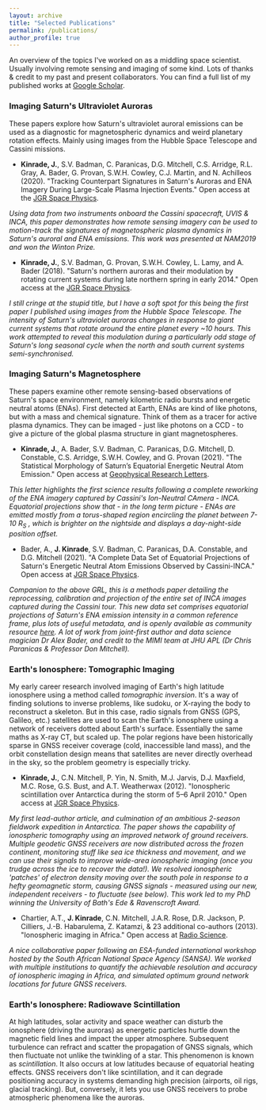 ```yaml
---
layout: archive
title: "Selected Publications"
permalink: /publications/
author_profile: true
---
```

An overview of the topics I've worked on as a middling space scientist. Usually involving remote sensing and imaging of some kind. Lots of thanks & credit to my past and present collaborators. You can find a full list of my published works at <a href="https://scholar.google.com/citations?user=UeDZe60AAAAJ&hl=en&oi=ao"> Google Scholar</a>.

### Imaging Saturn's Ultraviolet Auroras

These papers explore how Saturn's ultraviolet auroral emissions can be used as a diagnostic for magnetospheric dynamics and weird planetary rotation effects. Mainly using images from the Hubble Space Telescope and Cassini missions.

* **Kinrade, J.**, S.V. Badman, C. Paranicas, D.G. Mitchell, C.S. Arridge, R.L. Gray, A. Bader, G. Provan, S.W.H. Cowley, C.J. Martin, and N. Achilleos (2020). "Tracking Counterpart Signatures in Saturn's Auroras and ENA Imagery During Large-Scale Plasma Injection Events." Open access at the <a href="https://doi.org/10.1029/2019JA027542"> JGR Space Physics</a>.

*Using data from two instruments onboard the Cassini spacecraft, UVIS & INCA, this paper demonstrates how remote sensing imagery can be used to motion-track the signatures of magnetospheric plasma dynamics in Saturn's auroral and ENA emissions. This work was presented at NAM2019 and won the Winton Prize.*

* **Kinrade, J.**, S.V. Badman, G. Provan, S.W.H. Cowley, L. Lamy, and A. Bader (2018). "Saturn's northern auroras and their modulation by rotating current systems during late northern spring in early 2014." Open access at the <a href="https://doi.org/10.1029/2018JA025426"> JGR Space Physics</a>.

*I still cringe at the stupid title, but I have a soft spot for this being the first paper I published using images from the Hubble Space Telescope. The intensity of Saturn's ultraviolet auroras changes in response to giant current systems that rotate around the entire planet every ~10 hours. This work attempted to reveal this modulation during a particularly odd stage of Saturn's long seasonal cycle when the north and south current systems semi-synchronised.*

### Imaging Saturn's Magnetosphere

These papers examine other remote sensing-based observations of Saturn's space environment, namely kilometric radio bursts and energetic neutral atoms (ENAs). First detected at Earth, ENAs are kind of like photons, but with a mass and chemical signature. Think of them as a tracer for active plasma dynamics. They can be imaged - just like photons on a CCD - to give a picture of the global plasma structure in giant magnetospheres.

* **Kinrade, J.**,  A. Bader, S.V. Badman, C. Paranicas, D.G. Mitchell, D. Constable, C.S. Arridge, S.W.H. Cowley, and G. Provan (2021). "The Statistical Morphology of Saturn’s Equatorial Energetic Neutral Atom Emission." Open access at <a href="https://doi.org/10.1029/2020GL091595"> Geophysical Research Letters</a>.

*This letter highlights the first science results following a complete reworking of the ENA imagery captured by Cassini's Ion-Neutral CAmera - INCA. Equatorial projections show that - in the long term picture -  ENAs are emitted mostly from a torus-shaped region encircling the planet between 7-10 R<sub>S</sub> , which is brighter on the nightside and displays a day-night-side position offset.*

* Bader, A., **J. Kinrade**, S.V. Badman, C. Paranicas, D.A. Constable, and D.G. Mitchell (2021). "A Complete Data Set of Equatorial Projections of Saturn's Energetic Neutral Atom Emissions Observed by Cassini-INCA." Open access at <a href="https://doi.org/10.1029/2020JA028908"> JGR Space Physics</a>.

*Companion to the above GRL, this is a methods paper detailing the reprocessing, calibration and projection of the entire set of INCA images captured during the Cassini tour. This new data set comprises equatorial projections of Saturn's ENA emission intensity in a common reference frame, plus lots of useful metadata, and is openly available as community resource <a href="https://doi.org/10.17635/lancaster/researchdata/384"> here</a>. A lot of work from joint-first author and data science magician Dr Alex Bader, and credit to the MIMI team at JHU APL (Dr Chris Paranicas & Professor Don Mitchell).*

### Earth's Ionosphere: Tomographic Imaging

My early career research involved imaging of Earth's high latitude ionosphere using a method called *tomographic inversion*. It's a way of finding solutions to inverse problems, like sudoku, or X-raying the body to reconstruct a skeleton. But in this case, radio signals from GNSS (GPS, Galileo, etc.) satellites are used to scan the Earth's ionosphere using a network of receivers dotted about Earth's surface. Essentially the same maths as X-ray CT, but scaled up. The polar regions have been historically sparse in GNSS receiver coverage (cold, inaccessible land mass), and the orbit constellation design means that satellites are never directly overhead in the sky, so the problem geometry is especially tricky.

* **Kinrade, J.**, C.N. Mitchell, P. Yin, N. Smith, M.J. Jarvis, D.J. Maxfield, M.C. Rose, G.S. Bust, and A.T. Weatherwax (2012). "Ionospheric scintillation over Antarctica during the storm of 5–6 April 2010." Open access at <a href="https://doi.org/10.1029/2011JA017073"> JGR Space Physics</a>.

*My first lead-author article, and culmination of an ambitious 2-season fieldwork expedition in Antarctica. The paper shows the capability of ionospheric tomography using an improved network of ground receivers. Multiple geodetic GNSS receivers are now distributed across the frozen continent, monitoring stuff like sea ice thickness and movement, and we can use their signals to improve wide-area ionospheric imaging (once you trudge across the ice to recover the data!). We resolved ionospheric 'patches' of electron density moving over the south pole in response to a hefty geomagnetic storm, causing GNSS signals - measured using our new, independent receivers - to fluctuate (see below). This work led to my PhD winning the University of Bath's Ede & Ravenscroft Award.*

* Chartier, A.T., **J. Kinrade**, C.N. Mitchell, J.A.R. Rose, D.R. Jackson, P. Cilliers, J.-B. Habarulema, Z. Katamzi, & 23 additional co-authors (2013). "Ionospheric imaging in Africa." Open access at <a href="https://doi.org/10.1002/2013RS005238"> Radio Science</a>.

*A nice collaborative paper following an ESA-funded international workshop hosted by the South African National Space Agency (SANSA). We worked with multiple institutions to quantify the achievable resolution and accuracy of ionospheric imaging in Africa, and simulated optimum ground network locations for future GNSS receivers.*

### Earth's Ionosphere: Radiowave Scintillation

At high latitudes, solar activity and space weather can disturb the ionosphere (driving the auroras) as energetic particles hurtle down the magnetic field lines and impact the upper atmosphere. Subsequent turbulence can refract and scatter the propagation of GNSS signals, which then fluctuate not unlike the  twinkling of a star. This phenomenon is known as *scintillation*.  It also occurs at low latitudes because of equatorial heating effects. GNSS receivers don't like scintillation, and it can degrade positioning accuracy in systems demanding high precision  (airports, oil rigs, glacial tracking). But, conversely, it lets you use GNSS receivers to probe atmospheric phenomena like the auroras.






<!-- {% if author.googlescholar %}
  You can find my articles on <u><a href="{{author.googlescholar}}">my Google Scholar profile</a>.</u>
{% endif %} -->

<!-- {% include base_path %}

{% for post in site.publications reversed %}
  {% include archive-single.html %}
{% endfor %} -->
